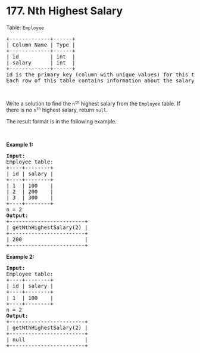 # 177. Nth Highest Salary

<p>Table: <code>Employee</code></p>

<pre>
+-------------+------+
| Column Name | Type |
+-------------+------+
| id          | int  |
| salary      | int  |
+-------------+------+
id is the primary key (column with unique values) for this table.
Each row of this table contains information about the salary of an employee.
</pre>

<p>&nbsp;</p>

<p>Write a solution to find the <code>n<sup>th</sup></code> highest salary from the <code>Employee</code> table. If there is no <code>n<sup>th</sup></code> highest salary, return&nbsp;<code>null</code>.</p>

<p>The result format is in the following example.</p>

<p>&nbsp;</p>
<p><strong class="example">Example 1:</strong></p>

<pre>
<strong>Input:</strong> 
Employee table:
+----+--------+
| id | salary |
+----+--------+
| 1  | 100    |
| 2  | 200    |
| 3  | 300    |
+----+--------+
n = 2
<strong>Output:</strong> 
+------------------------+
| getNthHighestSalary(2) |
+------------------------+
| 200                    |
+------------------------+
</pre>

<p><strong class="example">Example 2:</strong></p>

<pre>
<strong>Input:</strong> 
Employee table:
+----+--------+
| id | salary |
+----+--------+
| 1  | 100    |
+----+--------+
n = 2
<strong>Output:</strong> 
+------------------------+
| getNthHighestSalary(2) |
+------------------------+
| null                   |
+------------------------+
</pre>
